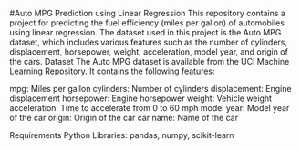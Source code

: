 #Auto MPG Prediction using Linear Regression
This repository contains a project for predicting the fuel efficiency (miles per gallon) of automobiles using linear regression. The dataset used in this project is the Auto MPG dataset, which includes various features such as the number of cylinders, displacement, horsepower, weight, acceleration, model year, and origin of the cars.
Dataset
The Auto MPG dataset is available from the UCI Machine Learning Repository. It contains the following features:

mpg: Miles per gallon
cylinders: Number of cylinders
displacement: Engine displacement 
horsepower: Engine horsepower
weight: Vehicle weight 
acceleration: Time to accelerate from 0 to 60 mph
model year: Model year of the car
origin: Origin of the car 
car name: Name of the car 

Requirements
Python 
Libraries: pandas, numpy, scikit-learn
